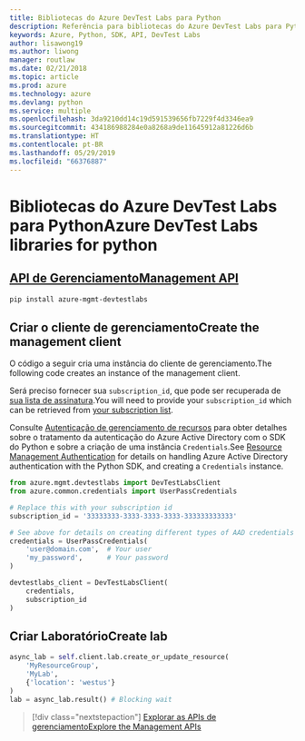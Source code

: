```yaml
---
title: Bibliotecas do Azure DevTest Labs para Python
description: Referência para bibliotecas do Azure DevTest Labs para Python
keywords: Azure, Python, SDK, API, DevTest Labs
author: lisawong19
ms.author: liwong
manager: routlaw
ms.date: 02/21/2018
ms.topic: article
ms.prod: azure
ms.technology: azure
ms.devlang: python
ms.service: multiple
ms.openlocfilehash: 3da9210dd14c19d591539656fb7229f4d3346ea9
ms.sourcegitcommit: 434186988284e0a8268a9de11645912a81226d6b
ms.translationtype: HT
ms.contentlocale: pt-BR
ms.lasthandoff: 05/29/2019
ms.locfileid: "66376887"
---
```

# <a name="azure-devtest-labs-libraries-for-python"></a><span data-ttu-id="837f3-104">Bibliotecas do Azure DevTest Labs para Python</span><span class="sxs-lookup"><span data-stu-id="837f3-104">Azure DevTest Labs libraries for python</span></span>

## <a name="management-apipythonapioverviewazuredevtestlabsmanagement"></a>[<span data-ttu-id="837f3-105">API de Gerenciamento</span><span class="sxs-lookup"><span data-stu-id="837f3-105">Management API</span></span>](/python/api/overview/azure/devtestlabs/management)

```bash
pip install azure-mgmt-devtestlabs
```

## <a name="create-the-management-client"></a><span data-ttu-id="837f3-106">Criar o cliente de gerenciamento</span><span class="sxs-lookup"><span data-stu-id="837f3-106">Create the management client</span></span>

<span data-ttu-id="837f3-107">O código a seguir cria uma instância do cliente de gerenciamento.</span><span class="sxs-lookup"><span data-stu-id="837f3-107">The following code creates an instance of the management client.</span></span>

<span data-ttu-id="837f3-108">Será preciso fornecer sua ``subscription_id``, que pode ser recuperada de [sua lista de assinatura](https://manage.windowsazure.com/#Workspaces/AdminTasks/SubscriptionMapping).</span><span class="sxs-lookup"><span data-stu-id="837f3-108">You will need to provide your ``subscription_id`` which can be retrieved from [your subscription list](https://manage.windowsazure.com/#Workspaces/AdminTasks/SubscriptionMapping).</span></span>

<span data-ttu-id="837f3-109">Consulte [Autenticação de gerenciamento de recursos](/python/azure/python-sdk-azure-authenticate) para obter detalhes sobre o tratamento da autenticação do Azure Active Directory com o SDK do Python e sobre a criação de uma instância ``Credentials``.</span><span class="sxs-lookup"><span data-stu-id="837f3-109">See [Resource Management Authentication](/python/azure/python-sdk-azure-authenticate) for details on handling Azure Active Directory authentication with the Python SDK, and creating a ``Credentials`` instance.</span></span>

```python
from azure.mgmt.devtestlabs import DevTestLabsClient
from azure.common.credentials import UserPassCredentials

# Replace this with your subscription id
subscription_id = '33333333-3333-3333-3333-333333333333'

# See above for details on creating different types of AAD credentials
credentials = UserPassCredentials(
    'user@domain.com',  # Your user
    'my_password',      # Your password
)

devtestlabs_client = DevTestLabsClient(
    credentials,
    subscription_id
)
```

## <a name="create-lab"></a><span data-ttu-id="837f3-110">Criar Laboratório</span><span class="sxs-lookup"><span data-stu-id="837f3-110">Create lab</span></span>

```python
async_lab = self.client.lab.create_or_update_resource(
    'MyResourceGroup',
    'MyLab',
    {'location': 'westus'}
)
lab = async_lab.result() # Blocking wait
```

> [!div class="nextstepaction"]
> [<span data-ttu-id="837f3-111">Explorar as APIs de gerenciamento</span><span class="sxs-lookup"><span data-stu-id="837f3-111">Explore the Management APIs</span></span>](/python/api/overview/azure/devtestlabs/management)
